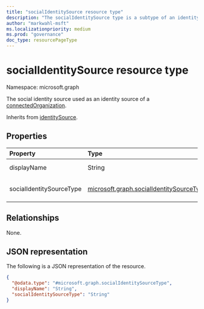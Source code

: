 ```yaml
---
title: "socialIdentitySource resource type"
description: "The socialIdentitySource type is a subtype of an identity source for a connected organization."
author: "markwahl-msft"
ms.localizationpriority: medium
ms.prod: "governance"
doc_type: resourcePageType
---
```


# socialIdentitySource resource type

Namespace: microsoft.graph

The social identity source used as an identity source of a [connectedOrganization](connectedOrganization.md).

Inherits from [identitySource](../resources/identitysource.md).

## Properties
|Property|Type|Description|
|:---|:---|:---|
|displayName|String|The name of the socialIdentitySource.|
|socialIdentitySourceType|[microsoft.graph.socialIdentitySourceType](./socialidentitysource.md)|The possible values are: `facebook`, `unknownFutureValue`.|

## Relationships
None.

## JSON representation
The following is a JSON representation of the resource.
<!-- {
  "blockType": "resource",
  "@odata.type": "microsoft.graph.socialIdentitySourceType",
  "baseType": "microsoft.graph.identitySource"
}
-->
``` json
{
  "@odata.type": "#microsoft.graph.socialIdentitySourceType",
  "displayName": "String",
  "socialIdentitySourceType": "String"
}
```
